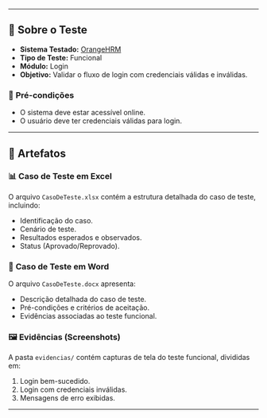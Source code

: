 
---

## 📄 Sobre o Teste

- **Sistema Testado:** [OrangeHRM](https://opensource-demo.orangehrmlive.com/)  
- **Tipo de Teste:** Funcional  
- **Módulo:** Login  
- **Objetivo:** Validar o fluxo de login com credenciais válidas e inválidas.  

### 🔑 **Pré-condições**
- O sistema deve estar acessível online.
- O usuário deve ter credenciais válidas para login.

---

## 📝 Artefatos

### 📊 **Caso de Teste em Excel**
O arquivo `CasoDeTeste.xlsx` contém a estrutura detalhada do caso de teste, incluindo:
- Identificação do caso.
- Cenário de teste.
- Resultados esperados e observados.
- Status (Aprovado/Reprovado).

### 📄 **Caso de Teste em Word**
O arquivo `CasoDeTeste.docx` apresenta:
- Descrição detalhada do caso de teste.
- Pré-condições e critérios de aceitação.
- Evidências associadas ao teste funcional.

### 🖼️ **Evidências (Screenshots)**
A pasta `evidencias/` contém capturas de tela do teste funcional, divididas em:
1. Login bem-sucedido.
2. Login com credenciais inválidas.
3. Mensagens de erro exibidas.

---
